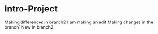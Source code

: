 # Intro-Project
Making differences in branch2
I am making an edit
Making changes in the branch1
New in branch2


